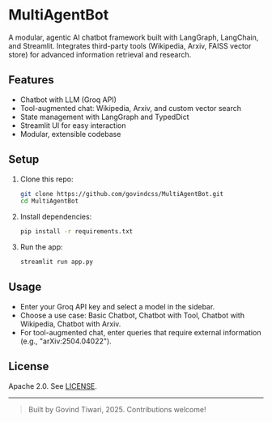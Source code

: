 # MultiAgentBot

A modular, agentic AI chatbot framework built with LangGraph, LangChain, and Streamlit. Integrates third-party tools (Wikipedia, Arxiv, FAISS vector store) for advanced information retrieval and research.

## Features
- Chatbot with LLM (Groq API)
- Tool-augmented chat: Wikipedia, Arxiv, and custom vector search
- State management with LangGraph and TypedDict
- Streamlit UI for easy interaction
- Modular, extensible codebase

## Setup
1. Clone this repo:
   ```sh
   git clone https://github.com/govindcss/MultiAgentBot.git
   cd MultiAgentBot
   ```
2. Install dependencies:
   ```sh
   pip install -r requirements.txt
   ```
3. Run the app:
   ```sh
   streamlit run app.py
   ```

## Usage
- Enter your Groq API key and select a model in the sidebar.
- Choose a use case: Basic Chatbot, Chatbot with Tool, Chatbot with Wikipedia, Chatbot with Arxiv.
- For tool-augmented chat, enter queries that require external information (e.g., "arXiv:2504.04022").

## License
Apache 2.0. See [LICENSE](LICENSE).

---

> Built by Govind Tiwari, 2025. Contributions welcome!

